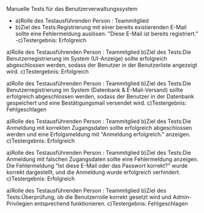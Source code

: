 Manuelle Tests für das Benutzerverwaltungssystem

- a)Rolle des Testausführenden Person : Teammitglied
- b)Ziel des Tests:Registrierung mit einer bereits existierenden E-Mail sollte eine Fehlermeldung auslösen: "Diese E-Mail ist bereits registriert."
-c)Testergebnis: Erfolgreich

a)Rolle des Testausführenden Person : Teammitglied
b)Ziel des Tests:Die Benutzerregistrierung im System (UI-Anzeige) sollte erfolgreich abgeschlossen werden, sodass der Benutzer in der Benutzerliste angezeigt wird.
c)Testergebnis: Erfolgreich

a)Rolle des Testausführenden Person : Teammitglied
b)Ziel des Tests:Die Benutzerregistrierung im System (Datenbank & E-Mail-Versand) sollte erfolgreich abgeschlossen werden, sodass der Benutzer in der Datenbank gespeichert und eine Bestätigungsmail versendet wird.
c)Testergebnis: Fehlgeschlagen

a)Rolle des Testausführenden Person : Teammitglied
b)Ziel des Tests:Die Anmeldung mit korrekten Zugangsdaten sollte erfolgreich abgeschlossen werden und eine Erfolgsmeldung mit "Anmeldung erfolgreich." anzeigen.
c)Testergebnis: Erfolgreich

a)Rolle des Testausführenden Person : Teammitglied
b)Ziel des Tests:Die Anmeldung mit falschen Zugangsdaten sollte eine Fehlermeldung anzeigen. Die Fehlermeldung "Ist diese E-Mail oder das Passwort korrekt?" wurde korrekt dargestellt, und die Anmeldung wurde erfolgreich verhindert.
c)Testergebnis: Erfolgreich

a)Rolle des Testausführenden Person : Teammitglied
b)Ziel des Tests:Überprüfung, ob die Benutzerrolle korrekt gesetzt wird und Admin-Privilegien entsprechend funktionieren.
c)Testergebnis: Fehlgeschlagen




